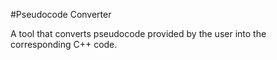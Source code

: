 #Pseudocode Converter

A tool that converts pseudocode provided by the user into the corresponding C++ code.
